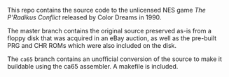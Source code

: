 This repo contains the source code to the unlicensed NES game *The P'Radikus Conflict* released by Color Dreams in 1990.

The master branch contains the original source preserved as-is from a floppy disk that was acquired in an eBay auction, as well as the pre-built PRG and CHR ROMs which were also included on the disk.

The `ca65` branch contains an unofficial conversion of the source to make it buildable using the ca65 assembler. A makefile is included.
